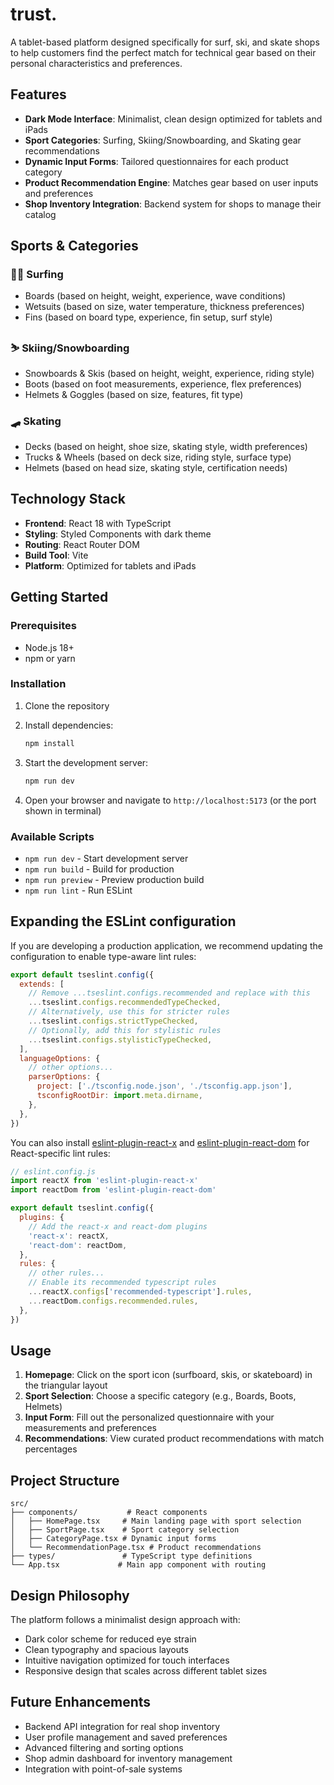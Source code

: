 # trust.

A tablet-based platform designed specifically for surf, ski, and skate shops to help customers find the perfect match for technical gear based on their personal characteristics and preferences.

## Features

- **Dark Mode Interface**: Minimalist, clean design optimized for tablets and iPads
- **Sport Categories**: Surfing, Skiing/Snowboarding, and Skating gear recommendations
- **Dynamic Input Forms**: Tailored questionnaires for each product category
- **Product Recommendation Engine**: Matches gear based on user inputs and preferences
- **Shop Inventory Integration**: Backend system for shops to manage their catalog

## Sports & Categories

### 🏄‍♀️ Surfing
- Boards (based on height, weight, experience, wave conditions)
- Wetsuits (based on size, water temperature, thickness preferences)
- Fins (based on board type, experience, fin setup, surf style)

### ⛷️ Skiing/Snowboarding
- Snowboards & Skis (based on height, weight, experience, riding style)
- Boots (based on foot measurements, experience, flex preferences)
- Helmets & Goggles (based on size, features, fit type)

### 🛹 Skating
- Decks (based on height, shoe size, skating style, width preferences)
- Trucks & Wheels (based on deck size, riding style, surface type)
- Helmets (based on head size, skating style, certification needs)

## Technology Stack

- **Frontend**: React 18 with TypeScript
- **Styling**: Styled Components with dark theme
- **Routing**: React Router DOM
- **Build Tool**: Vite
- **Platform**: Optimized for tablets and iPads

## Getting Started

### Prerequisites
- Node.js 18+ 
- npm or yarn

### Installation

1. Clone the repository
2. Install dependencies:
   ```bash
   npm install
   ```

3. Start the development server:
   ```bash
   npm run dev
   ```

4. Open your browser and navigate to `http://localhost:5173` (or the port shown in terminal)

### Available Scripts

- `npm run dev` - Start development server
- `npm run build` - Build for production
- `npm run preview` - Preview production build
- `npm run lint` - Run ESLint

## Expanding the ESLint configuration

If you are developing a production application, we recommend updating the configuration to enable type-aware lint rules:

```js
export default tseslint.config({
  extends: [
    // Remove ...tseslint.configs.recommended and replace with this
    ...tseslint.configs.recommendedTypeChecked,
    // Alternatively, use this for stricter rules
    ...tseslint.configs.strictTypeChecked,
    // Optionally, add this for stylistic rules
    ...tseslint.configs.stylisticTypeChecked,
  ],
  languageOptions: {
    // other options...
    parserOptions: {
      project: ['./tsconfig.node.json', './tsconfig.app.json'],
      tsconfigRootDir: import.meta.dirname,
    },
  },
})
```

You can also install [eslint-plugin-react-x](https://github.com/Rel1cx/eslint-react/tree/main/packages/plugins/eslint-plugin-react-x) and [eslint-plugin-react-dom](https://github.com/Rel1cx/eslint-react/tree/main/packages/plugins/eslint-plugin-react-dom) for React-specific lint rules:

```js
// eslint.config.js
import reactX from 'eslint-plugin-react-x'
import reactDom from 'eslint-plugin-react-dom'

export default tseslint.config({
  plugins: {
    // Add the react-x and react-dom plugins
    'react-x': reactX,
    'react-dom': reactDom,
  },
  rules: {
    // other rules...
    // Enable its recommended typescript rules
    ...reactX.configs['recommended-typescript'].rules,
    ...reactDom.configs.recommended.rules,
  },
})
```

## Usage

1. **Homepage**: Click on the sport icon (surfboard, skis, or skateboard) in the triangular layout
2. **Sport Selection**: Choose a specific category (e.g., Boards, Boots, Helmets)
3. **Input Form**: Fill out the personalized questionnaire with your measurements and preferences
4. **Recommendations**: View curated product recommendations with match percentages

## Project Structure

```
src/
├── components/           # React components
│   ├── HomePage.tsx     # Main landing page with sport selection
│   ├── SportPage.tsx    # Sport category selection
│   ├── CategoryPage.tsx # Dynamic input forms
│   └── RecommendationPage.tsx # Product recommendations
├── types/               # TypeScript type definitions
└── App.tsx             # Main app component with routing
```

## Design Philosophy

The platform follows a minimalist design approach with:
- Dark color scheme for reduced eye strain
- Clean typography and spacious layouts
- Intuitive navigation optimized for touch interfaces
- Responsive design that scales across different tablet sizes

## Future Enhancements

- Backend API integration for real shop inventory
- User profile management and saved preferences
- Advanced filtering and sorting options
- Shop admin dashboard for inventory management
- Integration with point-of-sale systems
